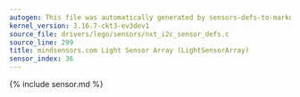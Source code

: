 ```yaml
---
autogen: This file was automatically generated by sensors-defs-to-markdown.py
kernel_version: 3.16.7-ckt3-ev3dev1
source_file: drivers/lego/sensors/nxt_i2c_sensor_defs.c
source_line: 299
title: mindsensors.com Light Sensor Array (LightSensorArray)
sensor_index: 36
---
```


{% include sensor.md %}
